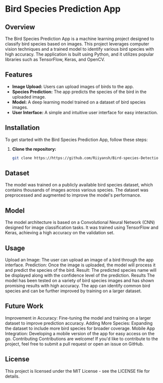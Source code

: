 # Bird Species Prediction App

## Overview
The Bird Species Prediction App is a machine learning project designed to classify bird species based on images. This project leverages computer vision techniques and a trained model to identify various bird species with high accuracy. The application is built using Python, and it utilizes popular libraries such as TensorFlow, Keras, and OpenCV.

## Features
- **Image Upload:** Users can upload images of birds to the app.
- **Species Prediction:** The app predicts the species of the bird in the uploaded image.
- **Model:** A deep learning model trained on a dataset of bird species images.
- **User Interface:** A simple and intuitive user interface for easy interaction.

## Installation
To get started with the Bird Species Prediction App, follow these steps:

1. **Clone the repository:**

   ```bash
   git clone https://https://github.com/Riiyansh/Bird-species-Detection/edit/main/README.md


## Dataset
The model was trained on a publicly available bird species dataset, which contains thousands of images across various species. The dataset was preprocessed and augmented to improve the model's performance.

## Model
The model architecture is based on a Convolutional Neural Network (CNN) designed for image classification tasks. It was trained using TensorFlow and Keras, achieving a high accuracy on the validation set.

## Usage
Upload an Image: The user can upload an image of a bird through the app interface.
Prediction: Once the image is uploaded, the model will process it and predict the species of the bird.
Result: The predicted species name will be displayed along with the confidence level of the prediction.
Results
The model has been tested on a variety of bird species images and has shown promising results with high accuracy. The app can identify common bird species and can be further improved by training on a larger dataset.

## Future Work
Improvement in Accuracy: Fine-tuning the model and training on a larger dataset to improve prediction accuracy.
Adding More Species: Expanding the dataset to include more bird species for broader coverage.
Mobile App Integration: Developing a mobile version of the app for easy access on the go.
Contributing
Contributions are welcome! If you'd like to contribute to the project, feel free to submit a pull request or open an issue on GitHub.

## License
This project is licensed under the MIT License - see the LICENSE file for details.
